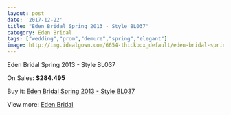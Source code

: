 ```yaml
---
layout: post
date: '2017-12-22'
title: "Eden Bridal Spring 2013 - Style BL037"
category: Eden Bridal
tags: ["wedding","prom","demure","spring","elegant"]
image: http://img.idealgown.com/6654-thickbox_default/eden-bridal-spring-2013-style-bl037.jpg
---
```

Eden Bridal Spring 2013 - Style BL037

On Sales: **$284.495**
<a href="https://www.idealgown.com/en/eden-bridal/2874-eden-bridal-spring-2013-style-bl037.html"><amp-img layout="responsive" width="600" height="600" src="//img.idealgown.com/6654-thickbox_default/eden-bridal-spring-2013-style-bl037.jpg" alt="Eden Bridal Spring 2013 - Style BL037 0" /></a>
<a href="https://www.idealgown.com/en/eden-bridal/2874-eden-bridal-spring-2013-style-bl037.html"><amp-img layout="responsive" width="600" height="600" src="//img.idealgown.com/6655-thickbox_default/eden-bridal-spring-2013-style-bl037.jpg" alt="Eden Bridal Spring 2013 - Style BL037 1" /></a>
<a href="https://www.idealgown.com/en/eden-bridal/2874-eden-bridal-spring-2013-style-bl037.html"><amp-img layout="responsive" width="600" height="600" src="//img.idealgown.com/6653-thickbox_default/eden-bridal-spring-2013-style-bl037.jpg" alt="Eden Bridal Spring 2013 - Style BL037 2" /></a>
<a href="https://www.idealgown.com/en/eden-bridal/2874-eden-bridal-spring-2013-style-bl037.html"><amp-img layout="responsive" width="600" height="600" src="//img.idealgown.com/6652-thickbox_default/eden-bridal-spring-2013-style-bl037.jpg" alt="Eden Bridal Spring 2013 - Style BL037 3" /></a>

Buy it: [Eden Bridal Spring 2013 - Style BL037](https://www.idealgown.com/en/eden-bridal/2874-eden-bridal-spring-2013-style-bl037.html "Eden Bridal Spring 2013 - Style BL037")

View more: [Eden Bridal](https://www.idealgown.com/en/34-eden-bridal "Eden Bridal")